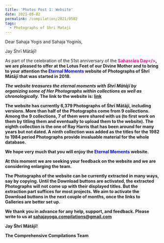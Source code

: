 ```yaml
---
title: 'Photos Post 1: Website'
date: 2021-05-02
permalink: /compilation/2021/0502
tags:
  - Photographs of Shri Mataji
---
```


Dear Sahaja Yogis and Sahaja Yoginīs,

Jay Śhrī Mātājī!

As part of the celebration of the 51st anniversary of the <font color="DeepPink"><b>Sahasrāra Day</></font>, we are pleased to offer at the Lotus Feet of our Divine Mother and to bring to your attention the <font color="blue"><b>Eternal Moments</b></font> website of Photographs of Śhrī Mātājī that was started in 2018. 

<i>The website treasures the eternal moments with Śhrī Mātājī by organizing some of Her Photographs within collections as well as chronologically.</i>
The link to the website is:
<a href="https://eternalmoments.smugmug.com/"> link</a> 

The website has currently 6,379 Photographs of Śhrī Mātājī, including versions. More than half of the Photographs come from 9 collections. Among the 9 collections, 7 of them were shared with us (to first work on them by titling them and eventually to upload them to the website). The eighth collection is the one of Ray Harris that has been around for many years but not dated. A ninth collection was added as the titles for the 1982 to 1984 period Photographs provide invaluable material for the whole database.

We hope very much that you will enjoy the <font color="blue"><b>Eternal Moments</b></font> website.

At this moment we are seeking your feedback on the website and we are considering enlarging the team.

The Photographs of the website can be currently extracted in many ways, say by copying. Until the Download buttons are activated, the extracted Photographs will not come up with their displayed titles. But the extraction part suffices for most projects. We aim to activate the Download buttons in the next couple of months, once the links to Galleries are better set up. 

We thank you in advance for any help, support, and feedback. Please write to us at sahajayoga.compilations@gmail.com

Jay Śhrī Mātājī!

The Comprehensive Compilations Team
